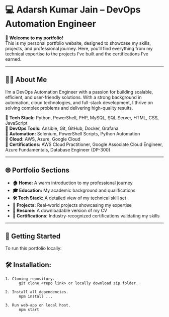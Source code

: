 # 💻 Adarsh Kumar Jain – DevOps Automation Engineer  

🚀 **Welcome to my portfolio!**  
This is my personal portfolio website, designed to showcase my skills, projects, and professional journey. Here, you’ll find everything from my technical expertise to the projects I’ve built and the certifications I’ve earned.  

---

## 🧑‍💻 About Me  
I’m a DevOps Automation Engineer with a passion for building scalable, efficient, and user-friendly solutions. With a strong background in automation, cloud technologies, and full-stack development, I thrive on solving complex problems and delivering high-quality results.  

🔹 **Tech Stack:** Python, PowerShell, PHP, MySQL, SQL Server, HTML, CSS, JavaScript  
🔹 **DevOps Tools:** Ansible, Git, GitHub, Docker, Grafana  
🔹 **Automation:** Selenium, PowerShell Scripts, Python Automation  
🔹 **Cloud:** AWS, Azure, Google Cloud  
🔹 **Certifications:** AWS Cloud Practitioner, Google Associate Cloud Engineer, Azure Fundamentals, Database Engineer (DP-300)  

---

## 🌐 Portfolio Sections  
- **🏠 Home:** A warm introduction to my professional journey  
- **🎓 Education:** My academic background and qualifications  
- **🛠️ Tech Stack:** A detailed view of my technical skill set  
- **💼 Projects:** Real-world projects showcasing my expertise  
- **📄 Resume:** A downloadable version of my CV  
- **📜 Certifications:** Industry-recognized certifications validating my skills  

---

## 🚀 Getting Started  
To run this portfolio locally:  

## :hammer_and_wrench: Installation:
    1. Cloning repository.
          git clone <repo link> or locally download zip folder.
          
    2. Install all dependencies.
          npm install ...
       
    3. Run web-app on local host.
          npm start
    